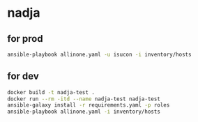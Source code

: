 # nadja

## for prod

```bash
ansible-playbook allinone.yaml -u isucon -i inventory/hosts
```

## for dev

```bash
docker build -t nadja-test .
docker run --rm -itd --name nadja-test nadja-test
ansible-galaxy install -r requirements.yaml -p roles
ansible-playbook allinone.yaml -i inventory/hosts
```
